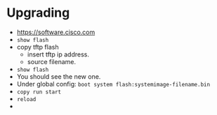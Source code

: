 # Upgrading #
- https://software.cisco.com
- ```show flash```
- copy tftp flash
	- insert tftp ip address.
	- source filename.
- ```show flash```
- You should see the new one.
- Under global config: ```boot system flash:systemimage-filename.bin```
- ```copy run start```
- ```reload```
- 